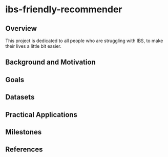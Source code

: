 # ibs-friendly-recommender

## Overview
This project is dedicated to all people who are struggling with IBS, to make their lives a little bit easier.

## Background and Motivation


## Goals

## Datasets

## Practical Applications

## Milestones

## References
